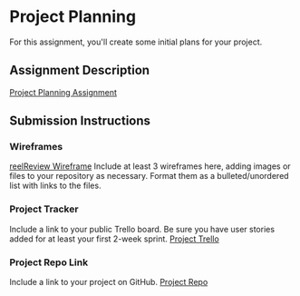 # Project Planning
For this assignment, you'll create some initial plans for your project.

## Assignment Description
[Project Planning Assignment](https://education.launchcode.org/liftoff/modules/assignments/project-planning)

## Submission Instructions

### Wireframes
[reelReview Wireframe](P3-Project_Planning/reelReviewWire.pdf)
Include at least 3 wireframes here, adding images or files to your repository as necessary. Format them as a bulleted/unordered list with links to the files.

### Project Tracker

Include a link to your public Trello board. Be sure you have user stories added for at least your first 2-week sprint.
[Project Trello](https://trello.com/b/aA0JULB0/liftoff-2022)
### Project Repo Link

Include a link to your project on GitHub.
[Project Repo](https://github.com/April-2022-LC-LiftOff/PyramidBuilders)